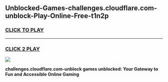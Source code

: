 
## Unblocked-Games-challenges.cloudflare.com-unblock-Play-Online-Free-t1n2p
<h3>
<a href="https://premium76.site?title=challenges.cloudflare.com-unblock&ref=26A">CLICK TO PLAY</a></h3>
<hr>

<h3>
<a href="https://premium76.site?title=challenges.cloudflare.com-unblock&ref=26A">CLICK 2 PLAY</a>
  
</h3>

<a href="https://premium76.site?title=challenges.cloudflare.com-unblock&ref=26A"><img src="https://clearcache.store/games.png"></a>


**challenges.cloudflare.com-unblock games unblocked: Your Gateway to Fun and Accessible Online Gaming**
